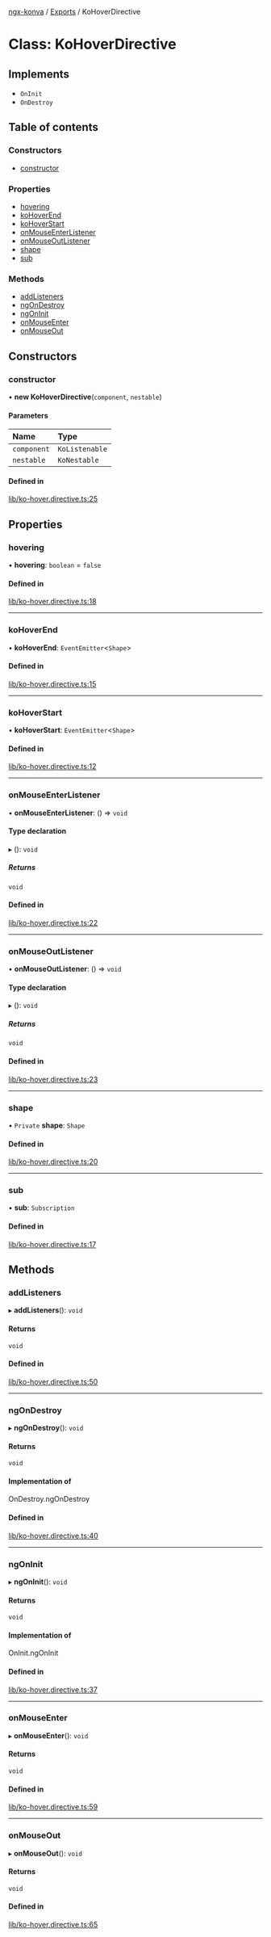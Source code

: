 [ngx-konva](../README.md) / [Exports](../modules.md) / KoHoverDirective

# Class: KoHoverDirective

## Implements

- `OnInit`
- `OnDestroy`

## Table of contents

### Constructors

- [constructor](KoHoverDirective.md#constructor)

### Properties

- [hovering](KoHoverDirective.md#hovering)
- [koHoverEnd](KoHoverDirective.md#kohoverend)
- [koHoverStart](KoHoverDirective.md#kohoverstart)
- [onMouseEnterListener](KoHoverDirective.md#onmouseenterlistener)
- [onMouseOutListener](KoHoverDirective.md#onmouseoutlistener)
- [shape](KoHoverDirective.md#shape)
- [sub](KoHoverDirective.md#sub)

### Methods

- [addListeners](KoHoverDirective.md#addlisteners)
- [ngOnDestroy](KoHoverDirective.md#ngondestroy)
- [ngOnInit](KoHoverDirective.md#ngoninit)
- [onMouseEnter](KoHoverDirective.md#onmouseenter)
- [onMouseOut](KoHoverDirective.md#onmouseout)

## Constructors

### constructor

• **new KoHoverDirective**(`component`, `nestable`)

#### Parameters

| Name | Type |
| :------ | :------ |
| `component` | `KoListenable` |
| `nestable` | `KoNestable` |

#### Defined in

[lib/ko-hover.directive.ts:25](https://github.com/giovanni-bertoncelli/ngx-konva/blob/9d6a688/projects/ngx-konva/src/lib/ko-hover.directive.ts#L25)

## Properties

### hovering

• **hovering**: `boolean` = `false`

#### Defined in

[lib/ko-hover.directive.ts:18](https://github.com/giovanni-bertoncelli/ngx-konva/blob/9d6a688/projects/ngx-konva/src/lib/ko-hover.directive.ts#L18)

___

### koHoverEnd

• **koHoverEnd**: `EventEmitter`<`Shape`\>

#### Defined in

[lib/ko-hover.directive.ts:15](https://github.com/giovanni-bertoncelli/ngx-konva/blob/9d6a688/projects/ngx-konva/src/lib/ko-hover.directive.ts#L15)

___

### koHoverStart

• **koHoverStart**: `EventEmitter`<`Shape`\>

#### Defined in

[lib/ko-hover.directive.ts:12](https://github.com/giovanni-bertoncelli/ngx-konva/blob/9d6a688/projects/ngx-konva/src/lib/ko-hover.directive.ts#L12)

___

### onMouseEnterListener

• **onMouseEnterListener**: () => `void`

#### Type declaration

▸ (): `void`

##### Returns

`void`

#### Defined in

[lib/ko-hover.directive.ts:22](https://github.com/giovanni-bertoncelli/ngx-konva/blob/9d6a688/projects/ngx-konva/src/lib/ko-hover.directive.ts#L22)

___

### onMouseOutListener

• **onMouseOutListener**: () => `void`

#### Type declaration

▸ (): `void`

##### Returns

`void`

#### Defined in

[lib/ko-hover.directive.ts:23](https://github.com/giovanni-bertoncelli/ngx-konva/blob/9d6a688/projects/ngx-konva/src/lib/ko-hover.directive.ts#L23)

___

### shape

• `Private` **shape**: `Shape`

#### Defined in

[lib/ko-hover.directive.ts:20](https://github.com/giovanni-bertoncelli/ngx-konva/blob/9d6a688/projects/ngx-konva/src/lib/ko-hover.directive.ts#L20)

___

### sub

• **sub**: `Subscription`

#### Defined in

[lib/ko-hover.directive.ts:17](https://github.com/giovanni-bertoncelli/ngx-konva/blob/9d6a688/projects/ngx-konva/src/lib/ko-hover.directive.ts#L17)

## Methods

### addListeners

▸ **addListeners**(): `void`

#### Returns

`void`

#### Defined in

[lib/ko-hover.directive.ts:50](https://github.com/giovanni-bertoncelli/ngx-konva/blob/9d6a688/projects/ngx-konva/src/lib/ko-hover.directive.ts#L50)

___

### ngOnDestroy

▸ **ngOnDestroy**(): `void`

#### Returns

`void`

#### Implementation of

OnDestroy.ngOnDestroy

#### Defined in

[lib/ko-hover.directive.ts:40](https://github.com/giovanni-bertoncelli/ngx-konva/blob/9d6a688/projects/ngx-konva/src/lib/ko-hover.directive.ts#L40)

___

### ngOnInit

▸ **ngOnInit**(): `void`

#### Returns

`void`

#### Implementation of

OnInit.ngOnInit

#### Defined in

[lib/ko-hover.directive.ts:37](https://github.com/giovanni-bertoncelli/ngx-konva/blob/9d6a688/projects/ngx-konva/src/lib/ko-hover.directive.ts#L37)

___

### onMouseEnter

▸ **onMouseEnter**(): `void`

#### Returns

`void`

#### Defined in

[lib/ko-hover.directive.ts:59](https://github.com/giovanni-bertoncelli/ngx-konva/blob/9d6a688/projects/ngx-konva/src/lib/ko-hover.directive.ts#L59)

___

### onMouseOut

▸ **onMouseOut**(): `void`

#### Returns

`void`

#### Defined in

[lib/ko-hover.directive.ts:65](https://github.com/giovanni-bertoncelli/ngx-konva/blob/9d6a688/projects/ngx-konva/src/lib/ko-hover.directive.ts#L65)
